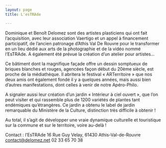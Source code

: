 ```yaml
---
layout: page
title: L'esTRAde

---
```


Dominique et Benoît Delomez sont des artistes plasticiens qui ont fait l’acquisition, avec leur association Vaertigo et un appel à financement participatif, de l’ancien patronage d’Athis Val De Rouvre pour le transformer en un lieu dédié aux arts de la photographie et de la vidéo nommé l’EsTRAde. A également été prévue la création d’un atelier pour artistes...

Ce bâtiment dont la magnifique façade offre un dessin somptueux de briques blanches et rouges, agencées façon début du 20ème siècle, est proche de la médiathèque. Il abritera le festival « ARTerritoire » que nos deux amis ont également fondé il y a quelques années, mais aussi bien d’autres manifestations, dont celles à venir de notre Apéro-Philo.

A signaler aussi leur création d’un jardin « Intérieur à ciel ouvert », que l’on peut visiter et qui rassemble plus de 1200 variétés de plantes tant endémiques qu’étrangères. Ce jardin a obtenu le label de jardin remarquable du Ministère de la Culture, distinction très difficile à obtenir !

Au total, il s’agit de développer une vraie dynamique culturelle et touristique sur la commune et sur le territoire, voire au-delà !

Contact : l’EsTRAde 16 Rue Guy Velay, 61430 Athis-Val-de-Rouvre [contact@delomez.net](mailto:contact@delomez.net)  02 33 65 70 38
